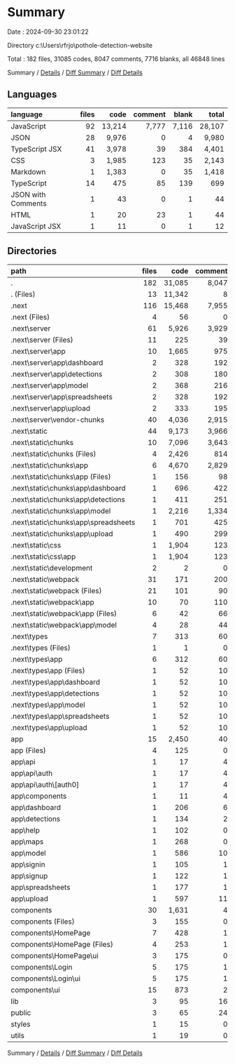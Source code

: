 # Summary

Date : 2024-09-30 23:01:22

Directory c:\\Users\\rfrjo\\pothole-detection-website

Total : 182 files,  31085 codes, 8047 comments, 7716 blanks, all 46848 lines

Summary / [Details](details.md) / [Diff Summary](diff.md) / [Diff Details](diff-details.md)

## Languages
| language | files | code | comment | blank | total |
| :--- | ---: | ---: | ---: | ---: | ---: |
| JavaScript | 92 | 13,214 | 7,777 | 7,116 | 28,107 |
| JSON | 28 | 9,976 | 0 | 4 | 9,980 |
| TypeScript JSX | 41 | 3,978 | 39 | 384 | 4,401 |
| CSS | 3 | 1,985 | 123 | 35 | 2,143 |
| Markdown | 1 | 1,383 | 0 | 35 | 1,418 |
| TypeScript | 14 | 475 | 85 | 139 | 699 |
| JSON with Comments | 1 | 43 | 0 | 1 | 44 |
| HTML | 1 | 20 | 23 | 1 | 44 |
| JavaScript JSX | 1 | 11 | 0 | 1 | 12 |

## Directories
| path | files | code | comment | blank | total |
| :--- | ---: | ---: | ---: | ---: | ---: |
| . | 182 | 31,085 | 8,047 | 7,716 | 46,848 |
| . (Files) | 13 | 11,342 | 8 | 48 | 11,398 |
| .next | 116 | 15,468 | 7,955 | 7,248 | 30,671 |
| .next (Files) | 4 | 56 | 0 | 0 | 56 |
| .next\\server | 61 | 5,926 | 3,929 | 3,605 | 13,460 |
| .next\\server (Files) | 11 | 225 | 39 | 1 | 265 |
| .next\\server\\app | 10 | 1,665 | 975 | 975 | 3,615 |
| .next\\server\\app\\dashboard | 2 | 328 | 192 | 192 | 712 |
| .next\\server\\app\\detections | 2 | 308 | 180 | 180 | 668 |
| .next\\server\\app\\model | 2 | 368 | 216 | 216 | 800 |
| .next\\server\\app\\spreadsheets | 2 | 328 | 192 | 192 | 712 |
| .next\\server\\app\\upload | 2 | 333 | 195 | 195 | 723 |
| .next\\server\\vendor-chunks | 40 | 4,036 | 2,915 | 2,629 | 9,580 |
| .next\\static | 44 | 9,173 | 3,966 | 3,535 | 16,674 |
| .next\\static\\chunks | 10 | 7,096 | 3,643 | 3,465 | 14,204 |
| .next\\static\\chunks (Files) | 4 | 2,426 | 814 | 678 | 3,918 |
| .next\\static\\chunks\\app | 6 | 4,670 | 2,829 | 2,787 | 10,286 |
| .next\\static\\chunks\\app (Files) | 1 | 156 | 98 | 91 | 345 |
| .next\\static\\chunks\\app\\dashboard | 1 | 696 | 422 | 415 | 1,533 |
| .next\\static\\chunks\\app\\detections | 1 | 411 | 251 | 244 | 906 |
| .next\\static\\chunks\\app\\model | 1 | 2,216 | 1,334 | 1,327 | 4,877 |
| .next\\static\\chunks\\app\\spreadsheets | 1 | 701 | 425 | 418 | 1,544 |
| .next\\static\\chunks\\app\\upload | 1 | 490 | 299 | 292 | 1,081 |
| .next\\static\\css | 1 | 1,904 | 123 | 30 | 2,057 |
| .next\\static\\css\\app | 1 | 1,904 | 123 | 30 | 2,057 |
| .next\\static\\development | 2 | 2 | 0 | 0 | 2 |
| .next\\static\\webpack | 31 | 171 | 200 | 40 | 411 |
| .next\\static\\webpack (Files) | 21 | 101 | 90 | 0 | 191 |
| .next\\static\\webpack\\app | 10 | 70 | 110 | 40 | 220 |
| .next\\static\\webpack\\app (Files) | 6 | 42 | 66 | 24 | 132 |
| .next\\static\\webpack\\app\\model | 4 | 28 | 44 | 16 | 88 |
| .next\\types | 7 | 313 | 60 | 108 | 481 |
| .next\\types (Files) | 1 | 1 | 0 | 0 | 1 |
| .next\\types\\app | 6 | 312 | 60 | 108 | 480 |
| .next\\types\\app (Files) | 1 | 52 | 10 | 18 | 80 |
| .next\\types\\app\\dashboard | 1 | 52 | 10 | 18 | 80 |
| .next\\types\\app\\detections | 1 | 52 | 10 | 18 | 80 |
| .next\\types\\app\\model | 1 | 52 | 10 | 18 | 80 |
| .next\\types\\app\\spreadsheets | 1 | 52 | 10 | 18 | 80 |
| .next\\types\\app\\upload | 1 | 52 | 10 | 18 | 80 |
| app | 15 | 2,450 | 40 | 196 | 2,686 |
| app (Files) | 4 | 125 | 0 | 12 | 137 |
| app\\api | 1 | 17 | 4 | 2 | 23 |
| app\\api\\auth | 1 | 17 | 4 | 2 | 23 |
| app\\api\\auth\\[auth0] | 1 | 17 | 4 | 2 | 23 |
| app\\components | 1 | 11 | 4 | 2 | 17 |
| app\\dashboard | 1 | 206 | 6 | 17 | 229 |
| app\\detections | 1 | 134 | 2 | 11 | 147 |
| app\\help | 1 | 102 | 0 | 7 | 109 |
| app\\maps | 1 | 268 | 0 | 19 | 287 |
| app\\model | 1 | 586 | 10 | 45 | 641 |
| app\\signin | 1 | 105 | 1 | 6 | 112 |
| app\\signup | 1 | 122 | 1 | 8 | 131 |
| app\\spreadsheets | 1 | 177 | 1 | 14 | 192 |
| app\\upload | 1 | 597 | 11 | 53 | 661 |
| components | 30 | 1,631 | 4 | 196 | 1,831 |
| components (Files) | 3 | 155 | 0 | 19 | 174 |
| components\\HomePage | 7 | 428 | 1 | 36 | 465 |
| components\\HomePage (Files) | 4 | 253 | 1 | 17 | 271 |
| components\\HomePage\\ui | 3 | 175 | 0 | 19 | 194 |
| components\\Login | 5 | 175 | 1 | 26 | 202 |
| components\\Login\\ui | 5 | 175 | 1 | 26 | 202 |
| components\\ui | 15 | 873 | 2 | 115 | 990 |
| lib | 3 | 95 | 16 | 14 | 125 |
| public | 3 | 65 | 24 | 6 | 95 |
| styles | 1 | 15 | 0 | 2 | 17 |
| utils | 1 | 19 | 0 | 6 | 25 |

Summary / [Details](details.md) / [Diff Summary](diff.md) / [Diff Details](diff-details.md)